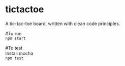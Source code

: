 # tictactoe
A tic-tac-toe board, written with clean code principles. 

#To run  
`npm start`  

#To test  
Install mocha  
`npm test`  
